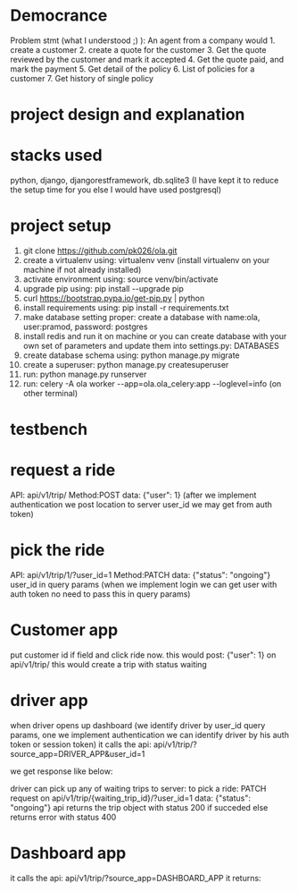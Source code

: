 # Democrance
Problem stmt (what I understood ;) ):
An agent from a company would 
    1. create a customer
    2. create a quote for the customer
    3. Get the quote reviewed by the customer and mark it accepted
    4. Get the quote paid, and mark the payment
    5. Get detail of the policy
    6. List of policies for a customer
    7. Get history of single policy


# project design and explanation


# stacks used
python, django, djangorestframework, db.sqlite3 (I have kept it to reduce the setup time for you else I would have used postgresql)


# project setup
1. git clone https://github.com/pk026/ola.git
2. create a virtualenv using: virtualenv venv (install virtualenv on your machine if not already installed)
3. activate environment using: source venv/bin/activate
4. upgrade pip using: pip install --upgrade pip
5. curl https://bootstrap.pypa.io/get-pip.py | python
6. install requirements using: pip install -r requirements.txt
7. make database setting proper: create a database with name:ola, user:pramod, password: postgres
8. install redis and run it on machine
or you can create database with your own set of parameters and update them into settings.py: DATABASES
9. create database schema using: python manage.py migrate
10. create a superuser: python manage.py createsuperuser
11. run: python manage.py runserver
12. run: celery -A ola worker --app=ola.ola_celery:app --loglevel=info
(on other terminal)

# testbench
# request a ride
API: api/v1/trip/
Method:POST
data: {"user": 1}
(after we implement authentication we post location to server user_id we may get from auth token)

# pick the ride
API: api/v1/trip/1/?user_id=1
Method:PATCH
data: {"status": "ongoing"}
user_id in query params 
(when we implement login we can get user with auth token no need to pass this in query params)

# Customer app
put customer id if field and click ride now.
this would post: {"user": 1} on api/v1/trip/ this would create a trip with status waiting

# driver app
when driver opens up dashboard
(we identify driver by user_id query params, one we implement authentication
we can identify driver by his auth token or session token)
it calls the api: api/v1/trip/?source_app=DRIVER_APP&user_id=1

we get response like below:


driver can pick up any of waiting trips to server:
    to pick a ride:
    PATCH request on api/v1/trip/{waiting_trip_id}/?user_id=1
    data: {"status": "ongoing"}
    api returns the trip object with status 200 if succeded
    else returns error with status 400

# Dashboard app
it calls the api: api/v1/trip/?source_app=DASHBOARD_APP
it returns: